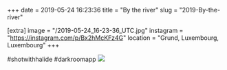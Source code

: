+++
date = 2019-05-24 16:23:36
title = "By the river"
slug = "2019-By-the-river"

[extra]
image = "/2019-05-24_16-23-36_UTC.jpg"
instagram = "https://instagram.com/p/Bx2hMcKFz4G"
location = "Grund, Luxembourg, Luxembourg"
+++

 #shotwithhalide #darkroomapp
<img src="/2019-05-24_16-23-36_UTC.jpg" />
